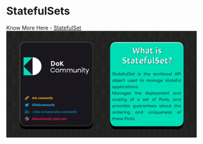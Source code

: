 # StatefulSets

Know More Here - [StatefulSet](https://kubernetes.io/docs/concepts/overview/what-is-kubernetes/)
<img src="Images\StatefulSet.png">
